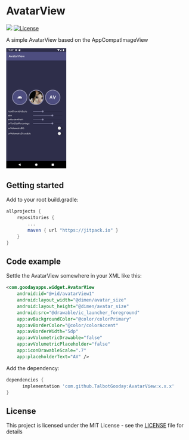 # AvatarView

[![](https://jitpack.io/v/TalbotGooday/AvatarView.svg)](https://jitpack.io/#TalbotGooday/AvatarView)
[![License](http://img.shields.io/badge/license-MIT-green.svg?style=flat)]()

A simple AvatarView based on the AppCompatImageView

<img src="/screenshots/1.png" width=32%/>

## Getting started

Add to your root build.gradle:
```Groovy
allprojects {
	repositories {
	    ...
	    maven { url "https://jitpack.io" }
	}
}
```
## Code example

Settle the AvatarView somewhere in your XML like this:

```xml
<com.goodayapps.widget.AvatarView
	android:id="@+id/avatarView1"
	android:layout_width="@dimen/avatar_size"
	android:layout_height="@dimen/avatar_size"
	android:src="@drawable/ic_launcher_foreground"
	app:avBackgroundColor="@color/colorPrimary"
	app:avBorderColor="@color/colorAccent"
	app:avBorderWidth="5dp"
	app:avVolumetricDrawable="false"
	app:avVolumetricPlaceholder="false"
	app:iconDrawableScale=".7"
	app:placeholderText="AV" />
```

Add the dependency:
```Groovy
dependencies {
      implementation 'com.github.TalbotGooday:AvatarView:x.x.x'
}
```


## License

This project is licensed under the MIT License - see the [LICENSE](LICENSE) file for details